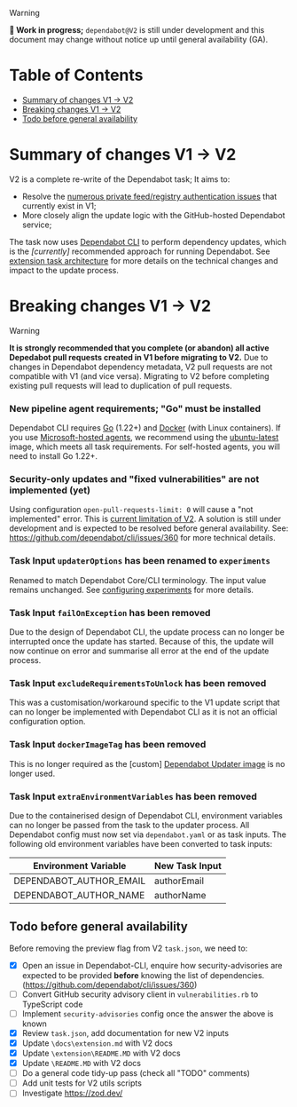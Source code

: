 
> [!WARNING]
> **:construction: Work in progress;** `dependabot@V2` is still under development and this document may change without notice up until general availability (GA).

# Table of Contents
- [Summary of changes V1 → V2](#summary-of-changes-v1-v2)
- [Breaking changes V1 → V2](#breaking-changes-v1-v2)
- [Todo before general availability](#todo-before-general-availability)

# Summary of changes V1 → V2
V2 is a complete re-write of the Dependabot task; It aims to:

- Resolve the [numerous private feed/registry authentication issues](https://github.com/tinglesoftware/dependabot-azure-devops/discussions/1317) that currently exist in V1;
- More closely align the update logic with the GitHub-hosted Dependabot service;

The task now uses [Dependabot CLI](https://github.com/dependabot/cli) to perform dependency updates, which is the _[currently]_ recommended approach for running Dependabot. See [extension task architecture](../extension.md#architecture) for more details on the technical changes and impact to the update process.

# Breaking changes V1 → V2

> [!WARNING]
> **It is strongly recommended that you complete (or abandon) all active Depedabot pull requests created in V1 before migrating to V2.** Due to changes in Dependabot dependency metadata, V2 pull requests are not compatible with V1 (and vice versa). Migrating to V2 before completing existing pull requests will lead to duplication of pull requests.

### New pipeline agent requirements; "Go" must be installed
Dependabot CLI requires [Go](https://go.dev/doc/install) (1.22+) and [Docker](https://docs.docker.com/engine/install/) (with Linux containers).
If you use [Microsoft-hosted agents](https://learn.microsoft.com/en-us/azure/devops/pipelines/agents/hosted?view=azure-devops&tabs=yaml#software), we recommend using the [ubuntu-latest](https://github.com/actions/runner-images/blob/main/images/ubuntu/Ubuntu2404-Readme.md) image, which meets all task requirements.
For self-hosted agents, you will need to install Go 1.22+.

### Security-only updates and "fixed vulnerabilities" are not implemented (yet)
Using configuration `open-pull-requests-limit: 0` will cause a "not implemented" error. This is [current limitation of V2](../../README.md#unsupported-features-and-configurations). A solution is still under development and is expected to be resolved before general availability.
See: https://github.com/dependabot/cli/issues/360 for more technical details.

### Task Input `updaterOptions` has been renamed to `experiments`
Renamed to match Dependabot Core/CLI terminology. The input value remains unchanged. See [configuring experiments](../../README.md#configuring-experiments) for more details.

### Task Input `failOnException` has been removed
Due to the design of Dependabot CLI, the update process can no longer be interrupted once the update has started. Because of this, the update will now continue on error and summarise all error at the end of the update process.

### Task Input `excludeRequirementsToUnlock` has been removed
This was a customisation/workaround specific to the V1 update script that can no longer be implemented with Dependabot CLI as it is not an official configuration option.

### Task Input `dockerImageTag` has been removed
This is no longer required as the [custom] [Dependabot Updater image](../updater.md) is no longer used.

### Task Input `extraEnvironmentVariables` has been removed
Due to the containerised design of Dependabot CLI, environment variables can no longer be passed from the task to the updater process. All Dependabot config must now set via `dependabot.yaml` or as task inputs. The following old environment variables have been converted to task inputs:

| Environment Variable | New Task Input |
|--|--|
|DEPENDABOT_AUTHOR_EMAIL|authorEmail|
|DEPENDABOT_AUTHOR_NAME|authorName|


## Todo before general availability
Before removing the preview flag from V2 `task.json`, we need to:
 - [x] Open an issue in Dependabot-CLI, enquire how security-advisories are expected to be provided **before** knowing the list of dependencies. (https://github.com/dependabot/cli/issues/360)
 - [ ] Convert GitHub security advisory client in `vulnerabilities.rb` to TypeScript code
 - [ ] Implement `security-advisories` config once the answer the above is known
 - [x] Review `task.json`, add documentation for new V2 inputs
 - [x] Update `\docs\extension.md` with V2 docs
 - [x] Update `\extension\README.MD` with V2 docs
 - [x] Update `\README.MD` with V2 docs
 - [ ] Do a general code tidy-up pass (check all "TODO" comments)
 - [ ] Add unit tests for V2 utils scripts
 - [ ] Investigate https://zod.dev/